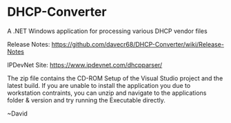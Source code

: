# DHCP-Converter
A .NET Windows application for processing various DHCP vendor files

Release Notes: https://github.com/davecr68/DHCP-Converter/wiki/Release-Notes

IPDevNet Site: https://www.ipdevnet.com/dhcpparser/

The zip file contains the CD-ROM Setup of the Visual Studio project and the latest build.  If you are unable to install the application you due to workstation contraints, you can unzip and navigate to the applications folder & version and try running the Executable directly.

~David
